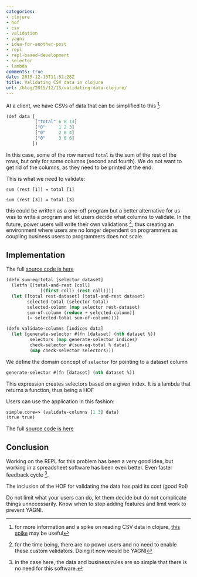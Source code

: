```yaml
---
categories:
- clojure
- hof
- csv
- validation
- yagni
- idea-for-another-post
- repl
- repl-based-development
- selector
- lambda
comments: true
date: 2015-12-15T11:52:28Z
title: Validating CSV data in clojure
url: /blog/2015/12/15/validating-data-clojure/
---
```


At a client, we have CSVs of data that can be simplified to this [^1]:

```lisp
(def data [
           ["total" 6 8 13]
           ["0"     1 2 3]
           ["0"     2 0 4]
           ["0"     3 0 6]
          ])
```

In this case, some of the row named ``total`` is the sum of the rest of the rows, but only for some columns (second and fourth). We do not want to get rid of the columns, as they need to be printed at the end.

This is what we need to validate:

``sum (rest [1]) = total [1]``

``sum (rest [3]) = total [3]``

this could be written as a one-off program but a better alternative for us was to write a program and let users decide what columns to validate. In the future, power users will write their own validations [^2], thus creating an environment where users are no longer dependent on programmers as coupling business users to programmers does not scale. 

<!--
TODO
expand on this idea for another post:

thus creating an environment where users are no longer dependent on programmers as coupling business users to programmers does not scale. 

teach someone to fish vs fish for them

-->

## Implementation

The full [source code is here][production-code]

```lisp
(defn sum-eq-total [selector dataset]
  (letfn [(total-and-rest [coll]
             [(first coll) (rest coll)])]
  (let [[total rest-dataset] (total-and-rest dataset)
        selected-total (selector total)
        selected-column (map selector rest-dataset)
        sum-of-column (reduce + selected-column)]
        (= selected-total sum-of-column))))

(defn validate-columns [indices data]
  (let [generate-selector #(fn [dataset] (nth dataset %))
         selectors (map generate-selector indices)
         check-selector #(sum-eq-total % data)]
         (map check-selector selectors)))
```

We define the domain concept of ``selector`` for pointing to a dataset column


```lisp
generate-selector #(fn [dataset] (nth dataset %))
```

This expression creates selectors based on a given index. It is a lambda that returns a function, thus being a HOF

Users can use the application in this fashion:

```lisp
simple.core=> (validate-columns [1 3] data)
(true true)
```

The full [source code is here][production-code]

## Conclusion

Working on the REPL for this problem has been a very good idea, but working in a spreadsheet software has been even better. Even faster feedback cycle [^3].

The inclusion of the HOF for validating the data has paid its cost (good RoI)

Do not limit what your users can do, let them decide but do not complicate things unnecessarily. Know when to stop adding features and limit work to prevent YAGNI.


[production-code]: https://github.com/alvarogarcia7/clojure-simple-sessions/blob/master/test/simple/check-data-with-hofs.clj

[^1]: for more information and a spike on reading CSV data in clojure, [this spike](https://github.com/alvarogarcia7/clojure-simple-sessions/blob/master/src/simple/check-media-csv.clj) may be useful
[^2]: for the time being, there are no power users and no need to enable these custom validators. Doing it now would be YAGNI
[^3]: in the case here, the data and business rules are so simple that there is no need for this software.